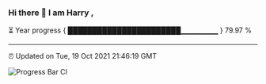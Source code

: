 ### Hi there 👋 I am Harry , 

⏳ Year progress { ███████████████████████▁▁▁▁▁▁▁ } 79.97 %

---

⏰ Updated on Tue, 19 Oct 2021 21:46:19 GMT

![Progress Bar CI](https://github.com/duykhang68/duykhang68/workflows/Progress%20Bar%20CI/badge.svg)

